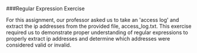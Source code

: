 ###Regular Expression Exercise

For this assignment, our professor asked us to take an 'access log' and extract the ip addresses from the provided file, access_log.txt. 
This exercise required us to demonstrate proper understanding of regular expressions to properly extract ip addresses and determine which addresses were
considered valid or invalid.

